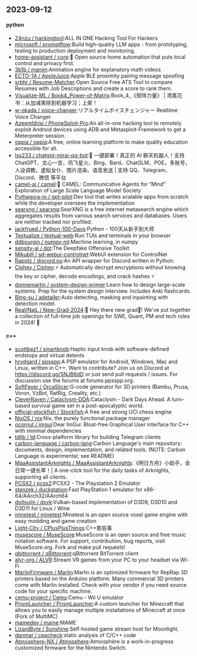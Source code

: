 ## 2023-09-12

#### python
* [Z4nzu / hackingtool](https://github.com/Z4nzu/hackingtool):ALL IN ONE Hacking Tool For Hackers
* [microsoft / promptflow](https://github.com/microsoft/promptflow):Build high-quality LLM apps - from prototyping, testing to production deployment and monitoring.
* [home-assistant / core](https://github.com/home-assistant/core):🏡 Open source home automation that puts local control and privacy first.
* [3b1b / manim](https://github.com/3b1b/manim):Animation engine for explanatory math videos
* [ECTO-1A / AppleJuice](https://github.com/ECTO-1A/AppleJuice):Apple BLE proximity pairing message spoofing
* [srbhr / Resume-Matcher](https://github.com/srbhr/Resume-Matcher):Open Source Free ATS Tool to compare Resumes with Job Descriptions and create a score to rank them.
* [Visualize-ML / Book4_Power-of-Matrix](https://github.com/Visualize-ML/Book4_Power-of-Matrix):Book_4_《矩阵力量》 | 鸢尾花书：从加减乘除到机器学习；上架！
* [w-okada / voice-changer](https://github.com/w-okada/voice-changer):リアルタイムボイスチェンジャー Realtime Voice Changer
* [AzeemIdrisi / PhoneSploit-Pro](https://github.com/AzeemIdrisi/PhoneSploit-Pro):An all-in-one hacking tool to remotely exploit Android devices using ADB and Metasploit-Framework to get a Meterpreter session.
* [oppia / oppia](https://github.com/oppia/oppia):A free, online learning platform to make quality education accessible for all.
* [lss233 / chatgpt-mirai-qq-bot](https://github.com/lss233/chatgpt-mirai-qq-bot):🚀 一键部署！真正的 AI 聊天机器人！支持ChatGPT、文心一言、讯飞星火、Bing、Bard、ChatGLM、POE，多账号，人设调教，虚拟女仆、图片渲染、语音发送 | 支持 QQ、Telegram、Discord、微信 等平台
* [camel-ai / camel](https://github.com/camel-ai/camel):🐫 CAMEL: Communicative Agents for “Mind” Exploration of Large Scale Language Model Society
* [Pythagora-io / gpt-pilot](https://github.com/Pythagora-io/gpt-pilot):Dev tool that writes scalable apps from scratch while the developer oversees the implementation
* [searxng / searxng](https://github.com/searxng/searxng):SearXNG is a free internet metasearch engine which aggregates results from various search services and databases. Users are neither tracked nor profiled.
* [jackfrued / Python-100-Days](https://github.com/jackfrued/Python-100-Days):Python - 100天从新手到大师
* [Textualize / textual-web](https://github.com/Textualize/textual-web):Run TUIs and terminals in your browser
* [ddbourgin / numpy-ml](https://github.com/ddbourgin/numpy-ml):Machine learning, in numpy
* [sensity-ai / dot](https://github.com/sensity-ai/dot):The Deepfake Offensive Toolkit
* [Mikubill / sd-webui-controlnet](https://github.com/Mikubill/sd-webui-controlnet):WebUI extension for ControlNet
* [Rapptz / discord.py](https://github.com/Rapptz/discord.py):An API wrapper for Discord written in Python.
* [Ciphey / Ciphey](https://github.com/Ciphey/Ciphey):⚡ Automatically decrypt encryptions without knowing the key or cipher, decode encodings, and crack hashes ⚡
* [donnemartin / system-design-primer](https://github.com/donnemartin/system-design-primer):Learn how to design large-scale systems. Prep for the system design interview. Includes Anki flashcards.
* [Bing-su / adetailer](https://github.com/Bing-su/adetailer):Auto detecting, masking and inpainting with detection model.
* [ReaVNaiL / New-Grad-2024](https://github.com/ReaVNaiL/New-Grad-2024):👋 Hey there new grad🎉! We've put together a collection of full-time job openings for SWE, Quant, PM and tech roles in 2024! 🚀

#### c++
* [scottbez1 / smartknob](https://github.com/scottbez1/smartknob):Haptic input knob with software-defined endstops and virtual detents
* [hrydgard / ppsspp](https://github.com/hrydgard/ppsspp):A PSP emulator for Android, Windows, Mac and Linux, written in C++. Want to contribute? Join us on Discord at https://discord.gg/5NJB6dD or just send pull requests / issues. For discussion use the forums at forums.ppsspp.org.
* [SoftFever / OrcaSlicer](https://github.com/SoftFever/OrcaSlicer):G-code generator for 3D printers (Bambu, Prusa, Voron, VzBot, RatRig, Creality, etc.)
* [CleverRaven / Cataclysm-DDA](https://github.com/CleverRaven/Cataclysm-DDA):Cataclysm - Dark Days Ahead. A turn-based survival game set in a post-apocalyptic world.
* [official-stockfish / Stockfish](https://github.com/official-stockfish/Stockfish):A free and strong UCI chess engine
* [NixOS / nix](https://github.com/NixOS/nix):Nix, the purely functional package manager
* [ocornut / imgui](https://github.com/ocornut/imgui):Dear ImGui: Bloat-free Graphical User interface for C++ with minimal dependencies
* [tdlib / td](https://github.com/tdlib/td):Cross-platform library for building Telegram clients
* [carbon-language / carbon-lang](https://github.com/carbon-language/carbon-lang):Carbon Language's main repository: documents, design, implementation, and related tools. (NOTE: Carbon Language is experimental; see README)
* [MaaAssistantArknights / MaaAssistantArknights](https://github.com/MaaAssistantArknights/MaaAssistantArknights):《明日方舟》小助手，全日常一键长草！| A one-click tool for the daily tasks of Arknights, supporting all clients.
* [PCSX2 / pcsx2](https://github.com/PCSX2/pcsx2):PCSX2 - The Playstation 2 Emulator
* [stenzek / duckstation](https://github.com/stenzek/duckstation):Fast PlayStation 1 emulator for x86-64/AArch32/AArch64
* [doitsujin / dxvk](https://github.com/doitsujin/dxvk):Vulkan-based implementation of D3D9, D3D10 and D3D11 for Linux / Wine
* [minetest / minetest](https://github.com/minetest/minetest):Minetest is an open source voxel game engine with easy modding and game creation
* [Light-City / CPlusPlusThings](https://github.com/Light-City/CPlusPlusThings):C++那些事
* [musescore / MuseScore](https://github.com/musescore/MuseScore):MuseScore is an open source and free music notation software. For support, contribution, bug reports, visit MuseScore.org. Fork and make pull requests!
* [qbittorrent / qBittorrent](https://github.com/qbittorrent/qBittorrent):qBittorrent BitTorrent client
* [alvr-org / ALVR](https://github.com/alvr-org/ALVR):Stream VR games from your PC to your headset via Wi-Fi
* [MarlinFirmware / Marlin](https://github.com/MarlinFirmware/Marlin):Marlin is an optimized firmware for RepRap 3D printers based on the Arduino platform. Many commercial 3D printers come with Marlin installed. Check with your vendor if you need source code for your specific machine.
* [cemu-project / Cemu](https://github.com/cemu-project/Cemu):Cemu - Wii U emulator
* [PrismLauncher / PrismLauncher](https://github.com/PrismLauncher/PrismLauncher):A custom launcher for Minecraft that allows you to easily manage multiple installations of Minecraft at once (Fork of MultiMC)
* [mamedev / mame](https://github.com/mamedev/mame):MAME
* [LizardByte / Sunshine](https://github.com/LizardByte/Sunshine):Self-hosted game stream host for Moonlight.
* [danmar / cppcheck](https://github.com/danmar/cppcheck):static analysis of C/C++ code
* [Atmosphere-NX / Atmosphere](https://github.com/Atmosphere-NX/Atmosphere):Atmosphère is a work-in-progress customized firmware for the Nintendo Switch.
